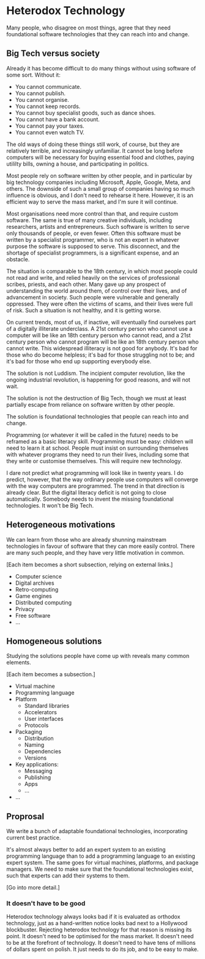 # Heterodox Technology

Many people, who disagree on most things, agree that they need foundational
software technologies that they can reach into and change.


## Big Tech versus society

Already it has become difficult to do many things without using software of
some sort. Without it:

- You cannot communicate.
- You cannot publish.
- You cannot organise.
- You cannot keep records.
- You cannot buy specialist goods, such as dance shoes.
- You cannot have a bank account.
- You cannot pay your taxes.
- You cannot even watch TV.

The old ways of doing these things still work, of course, but they are
relatively terrible, and increasingly unfamiliar. It cannot be long before
computers will be necessary for buying essential food and clothes, paying
utililty bills, owning a house, and participating in politics.

Most people rely on software written by other people, and in particular by big
technology companies including Microsoft, Apple, Google, Meta, and others. The
downside of such a small group of companies having so much influence is
obvious, and I don't need to rehearse it here. However, it is an efficient way
to serve the mass market, and I'm sure it will continue.

Most organisations need more control than that, and require custom software.
The same is true of many creative individuals, including researchers, artists
and entrepreneurs. Such software is written to serve only thousands of people,
or even fewer. Often this software must be written by a specialist programmer,
who is not an expert in whatever purpose the software is supposed to serve.
This disconnect, and the shortage of specialist programmers, is a significant
expense, and an obstacle.

The situation is comparable to the 18th century, in which most people could
not read and write, and relied heavily on the services of professional
scribes, priests, and each other. Many gave up any prospect of understanding
the world around them, of control over their lives, and of advancement in
society. Such people were vulnerable and generally oppressed. They were often
the victims of scams, and their lives were full of risk. Such a situation is
not healthy, and it is getting worse.

On current trends, most of us, if inactive, will eventually find ourselves
part of a digitally illiterate underclass. A 21st century person who cannot
use a computer will be like an 18th century person who cannot read, and a 21st
century person who cannot program will be like an 18th century person who
cannot write. This widespread illiteracy is not good for anybody. It's bad for
those who do become helpless; it's bad for those struggling not to be; and
it's bad for those who end up supporting everybody else.

The solution is not Luddism. The incipient computer revolution, like the
ongoing industrial revolution, is happening for good reasons, and will not
wait.

The solution is not the destruction of Big Tech, though we must at least
partially escape from reliance on software written by other people.

The solution is foundational technologies that people can reach into and
change.

Programming (or whatever it will be called in the future) needs to be reframed
as a basic literacy skill. Programming must be easy: children will need to
learn it at school. People must insist on surrounding themselves with whatever
programs they need to run their lives, including some that they write or
customise themselves. This will require new technology.

I dare not predict what programming will look like in twenty years. I do
predict, however, that the way ordinary people use computers will converge
with the way computers are programmed. The trend in that direction is already
clear. But the digital literacy deficit is not going to close automatically.
Somebody needs to invent the missing foundational technologies. It won't be
Big Tech.


## Heterogeneous motivations

We can learn from those who are already shunning mainstream technologies in
favour of software that they can more easily control. There are many such
people, and they have very little motivation in common.

[Each item becomes a short subsection, relying on external links.]

- Computer science
- Digital archives
- Retro-computing
- Game engines
- Distributed computing
- Privacy
- Free software
- ...


## Homogeneous solutions

Studying the solutions people have come up with reveals many common elements.

[Each item becomes a subsection.]

- Virtual machine
- Programming language
- Platform
  - Standard libraries
  - Accelerators
  - User interfaces
  - Protocols
- Packaging
  - Distribution
  - Naming
  - Dependencies
  - Versions
- Key applications:
  - Messaging
  - Publishing
  - Apps
  - ...
- ...


## Proprosal

We write a bunch of adaptable foundational technologies, incorporating current
best practice.

It's almost always better to add an expert system to an existing programming
language than to add a programming language to an existing expert system. The
same goes for virtual machines, platforms, and package managers. We need to
make sure that the foundational technologies exist, such that experts can add
their systems to them.

[Go into more detail.]

### It doesn't have to be good

Heterodox technology always looks bad if it is evaluated as orthodox
technology, just as a hand-written notice looks bad next to a Hollywood
blockbuster. Rejecting heterodox technology for that reason is missing its
point. It doesn't need to be optimised for the mass market. It doesn't need to
be at the forefront of technology. It doesn't need to have tens of millions of
dollars spent on polish. It just needs to do its job, and to be easy to make.
